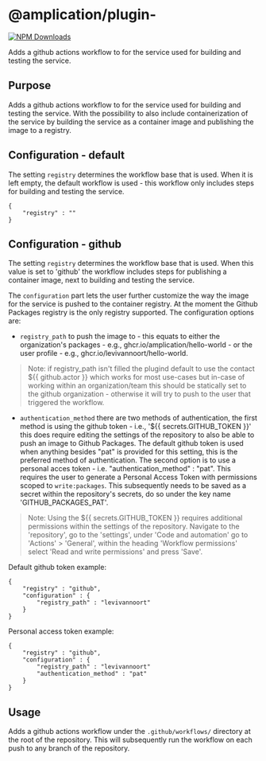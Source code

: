# @amplication/plugin-<name>

[![NPM Downloads](https://img.shields.io/npm/dt/@amplication/plugin-auth-basic)](https://www.npmjs.com/package/@amplication/plugin-auth-basic)

Adds a github actions workflow to for the service used for building and testing the service.

## Purpose

Adds a github actions workflow to for the service used for building and testing the service. With the possibility to also include containerization of the service by building the service as a container image and publishing the image to a registry.

## Configuration - default

The setting `registry` determines the workflow base that is used. When it is left empty, the default workflow is used - this workflow only includes steps for building and testing the service.

```
{
    "registry" : ""
}
```

## Configuration - github

The setting `registry` determines the workflow base that is used. When this value is set to 'github' the workflow includes steps for publishing a container image, next to building and testing the service.

The `configuration` part lets the user further customize the way the image for the service is pushed to the container registry. At the moment the Github Packages registry is the only registry supported. The configuration options are:

- `registry_path` to push the image to - this equats to either the organization's packages - e.g., ghcr.io/amplication/hello-world - or the user profile - e.g., ghcr.io/levivannoort/hello-world.

> Note: if registry_path isn't filled the plugind default to use the contact ${{ github.actor }} which works for most use-cases but in-case of working within an organization/team this should be statically set to the github organization - otherwise it will try to push to the user that triggered the workflow.

- `authentication_method` there are two methods of authentication, the first method is using the github token - i.e., '${{ secrets.GITHUB_TOKEN }}' this does require editing the settings of the repository to also be able to push an image to Github Packages. The default github token is used when anything besides "pat" is provided for this setting, this is the preferred method of authentication. The second option is to use a personal acces token - i.e. "authentication_method" : "pat". This requires the user to generate a Personal Access Token with permissions scoped to `write:packages`. This subsequently needs to be saved as a secret within the repository's secrets, do so under the key name 'GITHUB_PACKAGES_PAT'.

> Note: Using the ${{ secrets.GITHUB_TOKEN }} requires additional permissions within the settings of the repository. Navigate to the 'repository', go to the 'settings', under 'Code and automation' go to 'Actions' > 'General', within the heading 'Workflow permissions' select 'Read and write permissions' and press 'Save'.

Default github token example:

```
{
    "registry" : "github",
    "configuration" : {
        "registry_path" : "levivannoort"
    }
}
```

Personal access token example:

```
{
    "registry" : "github",
    "configuration" : {
        "registry_path" : "levivannoort"
        "authentication_method" : "pat"
    }
}
```

## Usage

Adds a github actions workflow under the `.github/workflows/` directory at the root of the repository. This will subsequently run the workflow on each push to any branch of the repository.

